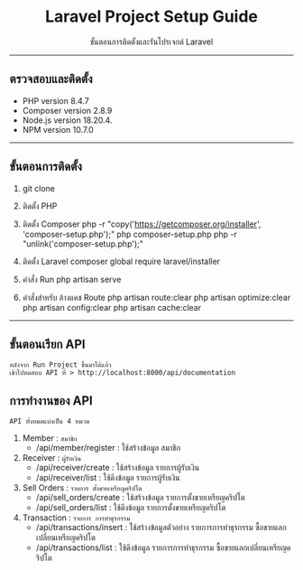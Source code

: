 <h1 align="center">
    Laravel Project Setup Guide
</h1>

<p align="center">
  ขั้นตอนการติดตั้งและรันโปรเจกต์ Laravel 
</p>

----------------------------------------------------

## ตรวจสอบและติดตั้ง

- PHP version 8.4.7
- Composer version 2.8.9
- Node.js version 18.20.4.
- NPM version 10.7.0

----------------------------------------------------

## ขั้นตอนการติดตั้ง

1. git clone

1. ติดตั้ง PHP

2. ติดตั้ง Composer 
    php -r "copy('https://getcomposer.org/installer', 'composer-setup.php');"
    php composer-setup.php
    php -r "unlink('composer-setup.php');"

3. ติดตั้ง Laravel
    composer global require laravel/installer

4. คำสั่ง Run
    php artisan serve

5. คำสั่งสำหรับ ล้างแคช Route
    php artisan route:clear
    php artisan optimize:clear
    php artisan config:clear
    php artisan cache:clear

----------------------------------------------------

## ขั้นตอนเรียก API
    หลังจาก Run Project ขึ้นมาได้แล้ว
    เข้าไปทดสอบ API ที่ > http://localhost:8000/api/documentation 

## การทำงานของ API
    API ทั้งหมดแบ่งเป็น 4 หมวด
1. Member : `สมาชิก`
    - /api/member/register : ใช้สร้างข้อมูล สมาชิก
2. Receiver : `ผู้รับเงิน`
    - /api/receiver/create : ใช้สร้างข้อมูล รายการผู้รับเงิน
    - /api/receiver/list : ใช้ดึงข้อมูล รายการผู้รับเงิน
3. Sell Orders : `รายการ ตั้งขายเหรียญคริปโต`
    - /api/sell_orders/create : ใช้สร้างข้อมูล รายการตั้งขายเหรียญคริปโต
    - /api/sell_orders/list : ใช้ดึงข้อมูล รายการตั้งขายเหรียญคริปโต
4. Transaction : `รายการ การทำธุรกรรม`
    - /api/transactions/insert : ใช้สร้างข้อมูลตัวอย่าง รายการการทำธุรกรรม ซื้อขายแลกเปลี่ยนเหรียญคริปโต
    - /api/transactions/list : ใช้ดึงข้อมูล รายการการทำธุรกรรม ซื้อขายแลกเปลี่ยนเหรียญคริปโต